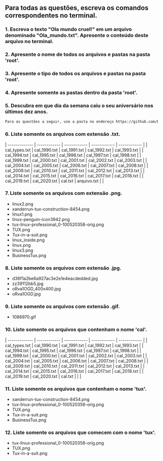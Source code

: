 ## Para todas as questões, escreva os comandos correspondentes no terminal.

### 1. Escreva o texto "Ola mundo cruel!" em um arquivo denominado "Ola_mundo.txt". Apresente o conteúdo deste arquivo no terminal.



### 2. Apresente o nome de todos os arquivos e pastas na pasta 'root'.



### 3. Apresente o tipo de todos os arquivos e pastas na pasta 'root'.



### 4. Apresente somente as pastas dentro da pasta 'root'.



### 5. Descubra em que dia da semana caiu o seu aniversário nos últimos dez anos.



```bash
Para as questões a seguir, use a pasta no endereço https://github.com/DiogoCaetanoGarcia/Sistemas_Embarcados/raw/master/Questoes/02_Intro_Linux_arqs.zip
```

### 6. Liste somente os arquivos com extensão .txt.
| ------------- | ------------ | ------------ | ------------ | ------------ |
| cal_types.txt | cal_1990.txt | cal_1991.txt | cal_1992.txt | cal_1993.txt |
|  cal_1994.txt | cal_1995.txt | cal_1996.txt | cal_1997.txt | cal_1998.txt |
|  cal_1999.txt | cal_2000.txt | cal_2001.txt | cal_2002.txt | cal_2003.txt |
|  cal_2004.txt | cal_2005.txt | cal_2006.txt | cal_2007.txt | cal_2008.txt |
|  cal_2009.txt | cal_2010.txt | cal_2011.txt | cal_2012.txt | cal_2013.txt |
|  cal_2014.txt | cal_2015.txt | cal_2016.txt | cal_2017.txt | cal_2018.txt |
|  cal_2019.txt | cal_2020.txt |    cal.txt   |  arquivo.txt |              |

### 7. Liste somente os arquivos com extensão .png.
* linux2.png
* xanderrun-tux-construction-8454.png
* linux1.png
* linux-penguin-icon3942.png
* tux-linux-professional_0-100520358-orig.png
* TUX.png
* Tux-in-a-suit.png
* linux_inside.png
* linux.png
* linux3.png
* BusinessTux.png


### 8. Liste somente os arquivos com extensão .jpg.
* d36f1a2be6a927ac3e2e1e4eacdedded.jpg
* zz39112bb5.jpg
* oRva1OGD_400x400.jpg
* oRva1OGD.jpg

### 9. Liste somente os arquivos com extensão .gif.
* 1086970.gif

### 10. Liste somente os arquivos que contenham o nome 'cal'.
| ------------- | ------------ | ------------ | ------------ | ------------ |
| cal_types.txt | cal_1990.txt | cal_1991.txt | cal_1992.txt | cal_1993.txt |
|  cal_1994.txt | cal_1995.txt | cal_1996.txt | cal_1997.txt | cal_1998.txt |
|  cal_1999.txt | cal_2000.txt | cal_2001.txt | cal_2002.txt | cal_2003.txt |
|  cal_2004.txt | cal_2005.txt | cal_2006.txt | cal_2007.txt | cal_2008.txt |
|  cal_2009.txt | cal_2010.txt | cal_2011.txt | cal_2012.txt | cal_2013.txt |
|  cal_2014.txt | cal_2015.txt | cal_2016.txt | cal_2017.txt | cal_2018.txt |
|  cal_2019.txt | cal_2020.txt |    cal.txt   |              |              |


### 11. Liste somente os arquivos que contenham o nome 'tux'.
* xanderrun-tux-construction-8454.png
* tux-linux-professional_0-100520358-orig.png
* TUX.png
* Tux-in-a-suit.png
* BusinessTux.png


### 12. Liste somente os arquivos que comecem com o nome 'tux'.
* tux-linux-professional_0-100520358-orig.png
* TUX.png
* Tux-in-a-suit.png
